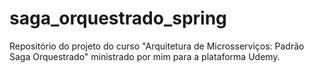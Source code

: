# saga_orquestrado_spring
Repositório do projeto do curso "Arquitetura de Microsserviços: Padrão Saga Orquestrado" ministrado por mim para a plataforma Udemy.
